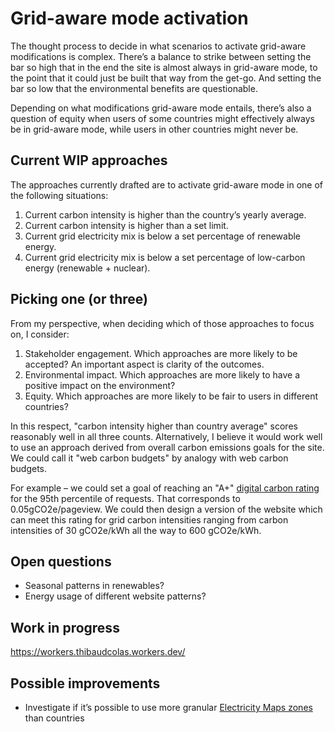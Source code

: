 # Grid-aware mode activation

The thought process to decide in what scenarios to activate grid-aware modifications is complex. There’s a balance to strike between setting the bar so high that in the end the site is almost always in grid-aware mode, to the point that it could just be built that way from the get-go. And setting the bar so low that the environmental benefits are questionable.

Depending on what modifications grid-aware mode entails, there’s also a question of equity when users of some countries might effectively always be in grid-aware mode, while users in other countries might never be.

## Current WIP approaches

The approaches currently drafted are to activate grid-aware mode in one of the following situations:

1. Current carbon intensity is higher than the country’s yearly average.
2. Current carbon intensity is higher than a set limit.
3. Current grid electricity mix is below a set percentage of renewable energy.
4. Current grid electricity mix is below a set percentage of low-carbon energy (renewable + nuclear).

## Picking one (or three)

From my perspective, when deciding which of those approaches to focus on, I consider:

1. Stakeholder engagement. Which approaches are more likely to be accepted? An important aspect is clarity of the outcomes.
2. Environmental impact. Which approaches are more likely to have a positive impact on the environment?
3. Equity. Which approaches are more likely to be fair to users in different countries?

In this respect, "carbon intensity higher than country average" scores reasonably well in all three counts. Alternatively, I believe it would work well to use an approach derived from overall carbon emissions goals for the site. We could call it "web carbon budgets" by analogy with web carbon budgets.

For example – we could set a goal of reaching an "A+" [digital carbon rating](https://sustainablewebdesign.org/digital-carbon-ratings/) for the 95th percentile of requests. That corresponds to 0.05gCO2e/pageview. We could then design a version of the website which can meet this rating for grid carbon intensities ranging from carbon intensities of 30 gCO2e/kWh all the way to 600 gCO2e/kWh.

## Open questions

- Seasonal patterns in renewables?
- Energy usage of different website patterns?

## Work in progress

https://workers.thibaudcolas.workers.dev/

## Possible improvements

- Investigate if it’s possible to use more granular [Electricity Maps zones](https://api.electricitymap.org/v3/zones) than countries

